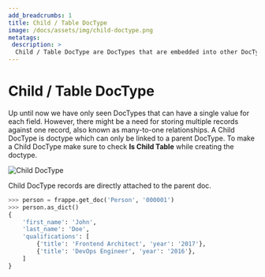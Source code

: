 ```yaml
---
add_breadcrumbs: 1
title: Child / Table DocType
image: /docs/assets/img/child-doctype.png
metatags:
 description: >
  Child / Table DocType are DocTypes that are embedded into other DocTypes. They are not usually accessed on their own, and are ideal for adding vector properties to DocTypes
---
```

# Child / Table DocType

Up until now we have only seen DocTypes that can have a single value for each field.
However, there might be a need for storing multiple records against one record, also
known as many-to-one relationships. A Child DocType is doctype which can only be linked
to a parent DocType. To make a Child DocType make sure to check **Is Child Table** while
creating the doctype.

![Child DocType](/docs/assets/img/doctypes/child-doctype.png)

Child DocType records are directly attached to the parent doc.

```python
>>> person = frappe.get_doc('Person', '000001')
>>> person.as_dict()
{
	'first_name': 'John',
	'last_name': 'Doe',
	'qualifications': [
		{'title': 'Frontend Architect', 'year': '2017'},
		{'title': 'DevOps Engineer', 'year': '2016'},
	]
}
```
